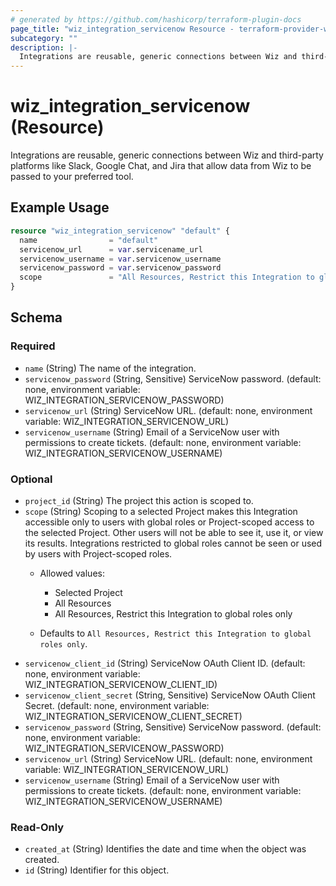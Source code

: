 ```yaml
---
# generated by https://github.com/hashicorp/terraform-plugin-docs
page_title: "wiz_integration_servicenow Resource - terraform-provider-wiz"
subcategory: ""
description: |-
  Integrations are reusable, generic connections between Wiz and third-party platforms like Slack, Google Chat, and Jira that allow data from Wiz to be passed to your preferred tool.
---
```


# wiz_integration_servicenow (Resource)

Integrations are reusable, generic connections between Wiz and third-party platforms like Slack, Google Chat, and Jira that allow data from Wiz to be passed to your preferred tool.

## Example Usage

```terraform
resource "wiz_integration_servicenow" "default" {
  name                = "default"
  servicenow_url      = var.servicename_url
  servicenow_username = var.servicenow_username
  servicenow_password = var.servicenow_password
  scope               = "All Resources, Restrict this Integration to global roles only"
}
```

<!-- schema generated by tfplugindocs -->
## Schema

### Required

- `name` (String) The name of the integration.
- `servicenow_password` (String, Sensitive) ServiceNow password. (default: none, environment variable: WIZ_INTEGRATION_SERVICENOW_PASSWORD)
- `servicenow_url` (String) ServiceNow URL. (default: none, environment variable: WIZ_INTEGRATION_SERVICENOW_URL)
- `servicenow_username` (String) Email of a ServiceNow user with permissions to create tickets. (default: none, environment variable: WIZ_INTEGRATION_SERVICENOW_USERNAME)

### Optional

- `project_id` (String) The project this action is scoped to.
- `scope` (String) Scoping to a selected Project makes this Integration accessible only to users with global roles or Project-scoped access to the selected Project. Other users will not be able to see it, use it, or view its results. Integrations restricted to global roles cannot be seen or used by users with Project-scoped roles. 
    - Allowed values: 
        - Selected Project
        - All Resources
        - All Resources, Restrict this Integration to global roles only

    - Defaults to `All Resources, Restrict this Integration to global roles only`.
- `servicenow_client_id` (String) ServiceNow OAuth Client ID. (default: none, environment variable: WIZ_INTEGRATION_SERVICENOW_CLIENT_ID)
- `servicenow_client_secret` (String, Sensitive) ServiceNow OAuth Client Secret. (default: none, environment variable: WIZ_INTEGRATION_SERVICENOW_CLIENT_SECRET)
- `servicenow_password` (String, Sensitive) ServiceNow password. (default: none, environment variable: WIZ_INTEGRATION_SERVICENOW_PASSWORD)
- `servicenow_url` (String) ServiceNow URL. (default: none, environment variable: WIZ_INTEGRATION_SERVICENOW_URL)
- `servicenow_username` (String) Email of a ServiceNow user with permissions to create tickets. (default: none, environment variable: WIZ_INTEGRATION_SERVICENOW_USERNAME)

### Read-Only

- `created_at` (String) Identifies the date and time when the object was created.
- `id` (String) Identifier for this object.


